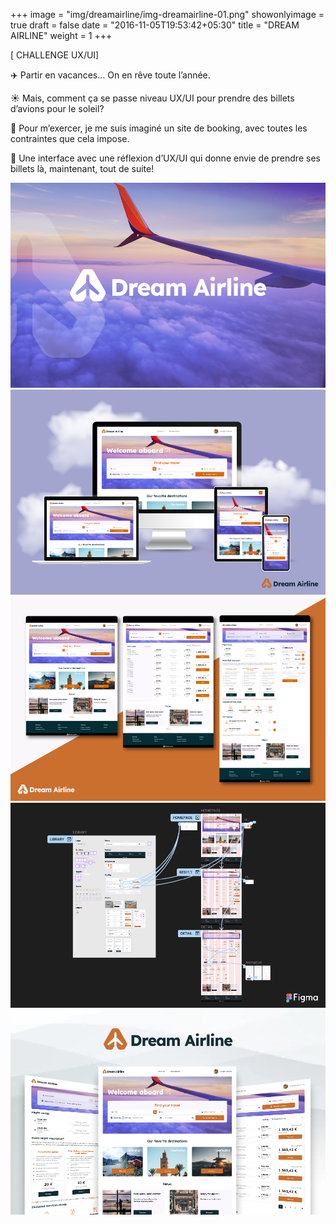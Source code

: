 +++
image = "img/dreamairline/img-dreamairline-01.png"
showonlyimage = true
draft = false
date = "2016-11-05T19:53:42+05:30"
title = "DREAM AIRLINE"
weight = 1
+++

[ CHALLENGE UX/UI]
<!--more-->

✈️ Partir en vacances… On en rêve toute l’année. 

☀️ Mais, comment ça se passe niveau UX/UI pour prendre des billets d’avions pour le soleil?

📌 Pour m’exercer, je me suis imaginé un site de booking, avec toutes les contraintes que cela impose.

👀 Une interface avec une réflexion d’UX/UI qui donne envie de prendre ses billets là, maintenant, tout de suite!

![This is me][1]
![This is me][2]
![This is me][3]
![This is me][4]
![This is me][5]

[1]: /img/dreamairline/img-dreamairline-01.png
[2]: /img/dreamairline/img-dreamairline-02.png
[3]: /img/dreamairline/img-dreamairline-03.png
[4]: /img/dreamairline/img-dreamairline-04.png
[5]: /img/dreamairline/img-dreamairline-05.png